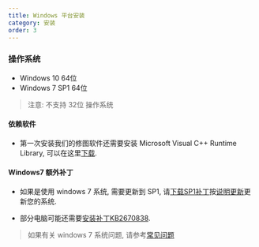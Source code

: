 ```yaml
---
title: Windows 平台安装
category: 安装
order: 3
---
```


### 操作系统
- Windows 10 64位
- Windows 7 SP1 64位


> 注意:
不支持 32位 操作系统

#### 依赖软件
- 第一次安装我们的修图软件还需要安装 Microsoft Visual C++ Runtime Library, 可以在这里[下载](https://www.microsoft.com/zh-CN/download/details.aspx?id=52685).

#### Windows7 额外补丁

- 如果是使用 windows 7 系统, 需要更新到 SP1, 请[下载SP1补丁](https://www.microsoft.com/zh-CN/download/details.aspx?id=5842)按[说明更新](https://support.microsoft.com/zh-cn/help/15090/windows-7-install-service-pack-1-sp1)更新您的系统.

- 部分电脑可能还需要[安装补丁KB2670838](https://www.microsoft.com/zh-CN/download/details.aspx?id=36805).

> 如果有关 windows 7 系统问题, 请参考[常见问题](/80-faq/win7-sp1/)
